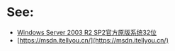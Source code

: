 # See:
- [Windows Server 2003 R2 SP2官方原版系统32位 ](https://www.xitongzhijia.net/server/166030.html)
- [https://msdn.itellyou.cn/](https://msdn.itellyou.cn/)

